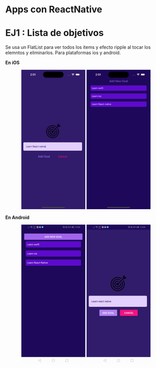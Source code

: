 # Apps con ReactNative
# EJ1 : Lista de objetivos 
Se usa un FlatList para ver todos los items y efecto ripple al tocar los elemntos y eliminarlos. Para plataformas ios y android.

**En iOS** 
<div align="center">
  <img src="Imagenes/inicio.png" alt="Ventana emergente 1 - Error de autenticación" width="200"/>
  <img src="Imagenes/objetivos.png" alt="Ventana emergente 1 - Error de autenticación" width="200"/>
</div>

**En Android**
<div align="center">
  <img src="Imagenes/aobjetivos.jpeg" alt="Ventana emergente 1 - Error de autenticación" width="200"/>
  <img src="Imagenes/ainicio.jpeg" alt="Ventana emergente 1 - Error de autenticación" width="200"/>
</div>
